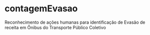 # contagemEvasao
Reconhecimento de ações humanas para identificação de Evasão de receita em Ônibus do Transporte Público Coletivo
